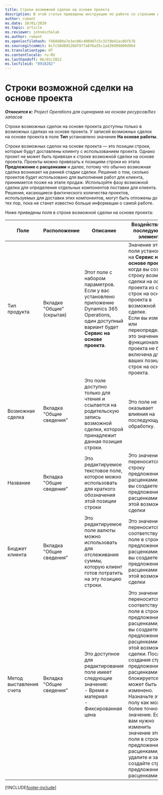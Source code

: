 ```yaml
---
title: Строки возможной сделки на основе проекта
description: В этой статье приведены инструкции по работе со строками возможной сделки на основе проекта.
author: rumant
ms.date: 10/01/2020
ms.topic: article
ms.reviewer: johnmichalak
ms.author: rumant
ms.openlocfilehash: f4b8d80a7e3ec06c4089d7c5c32fdb41ac86fb76
ms.sourcegitcommit: 6cfc50d89528df977a8f6a55c1ad39d99800d9b4
ms.translationtype: HT
ms.contentlocale: ru-RU
ms.lasthandoff: 06/03/2022
ms.locfileid: "8918282"
---
```

# <a name="project-based-opportunity-lines"></a>Строки возможной сделки на основе проекта

_**Относится к:** Project Operations для сценариев на основе ресурсов/без запасов_


Строки возможных сделок на основе проекта доступны только в возможных сделках на основе проекта. У записей возможных сделок на основе проекта в поле **Тип** установлено значение **На основе работы**.

Строки возможных сделок на основе проекта — это позиции строки, которые будут доставлены клиенту с использованием проекта. Однако проект не может быть привязан к строке возможной сделки на основе проекта. Проекты можно привязать к позициям строки из этапа **Предложение с расценками** и далее, потому что обычно возможная сделка возникает на ранней стадии сделки. Решение о том, сколько проектов будет использовано для выполнения работ для клиента, принимается позже на этапе продаж. Используйте фазу возможной сделки для определения отдельных компонентов поставки для клиента. Решения, касающиеся фактического количества проектов, используемых для доставки этих компонентов, могут быть отложены до тех пор, пока не станет известно больше информации о самой работе.

Ниже приведены поля в строке возможной сделки на основе проекта:

| **Поле** | **Расположение** | **Описание** | **Воздействие на последующие элементы** |
| --- | --- | --- | --- |
| Тип продукта | Вкладке "Общие" (скрытая) | Этот поле с набором параметров. Если у вас установлено приложение Dynamics 365 Operations, один доступный вариант будет **Сервис на основе проекта**.  | Значение этого поля установлено на **Сервис на основе проекта**, когда вы создаете строку возможной сделки на основе проекта из сетки строк на основе проекта в возможной сделке. <br> Если вы измените или переопределите это значение, функциональность проекта не будет включена для ваших позиций строк на основе проекта. |
| Возможная сделка | Вкладка "Общие сведения" | Это поле доступно только для чтения и ссылается на родительскую запись возможной сделки, которой принадлежит данная позиция строки. | Это поле не оказывает влияния на последующую обработку. |
| Название | Вкладка "Общие сведения" | Это редактируемое текстовое поле, которое можно использовать для краткого обозначения этой позиции строки | Это значение переносится в строку предложения с расценками, когда вы создаете предложение с расценками из этой возможной сделки |
| Бюджет клиента | Вкладка "Общие сведения" | Это редактируемое поле валюты можно использовать для отслеживания суммы, которую клиент готов потратить на эту позицию строки. | Это значение переносится в соответствующее поле в строке предложения с расценками, когда вы создаете предложение с расценками из этой возможной сделки |
| Метод выставления счета | Вкладка "Общие сведения" | Это доступное для редактирования поле имеет следующие значения:</br>- Время и материал</br>- Фиксированная цена | Это значение переносится в соответствующее поле в строке предложения с расценками, когда вы создаете предложение с расценками из этой возможной сделки. После создания строки предложения с расценками поле блокируется и не может быть изменено. Назначьте этому полу как можно более точное значение. Если вам нужно изменить значение этого поля в строке предложения с расценками, удалите и заново создайте строку предложения с расценками. |


[!INCLUDE[footer-include](../includes/footer-banner.md)]
